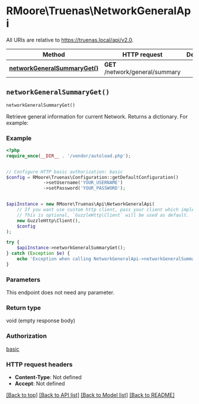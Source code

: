 # RMoore\Truenas\NetworkGeneralApi

All URIs are relative to https://truenas.local/api/v2.0.

Method | HTTP request | Description
------------- | ------------- | -------------
[**networkGeneralSummaryGet()**](NetworkGeneralApi.md#networkGeneralSummaryGet) | **GET** /network/general/summary | 


## `networkGeneralSummaryGet()`

```php
networkGeneralSummaryGet()
```



Retrieve general information for current Network.  Returns a dictionary. For example:

### Example

```php
<?php
require_once(__DIR__ . '/vendor/autoload.php');


// Configure HTTP basic authorization: basic
$config = RMoore\Truenas\Configuration::getDefaultConfiguration()
              ->setUsername('YOUR_USERNAME')
              ->setPassword('YOUR_PASSWORD');


$apiInstance = new RMoore\Truenas\Api\NetworkGeneralApi(
    // If you want use custom http client, pass your client which implements `GuzzleHttp\ClientInterface`.
    // This is optional, `GuzzleHttp\Client` will be used as default.
    new GuzzleHttp\Client(),
    $config
);

try {
    $apiInstance->networkGeneralSummaryGet();
} catch (Exception $e) {
    echo 'Exception when calling NetworkGeneralApi->networkGeneralSummaryGet: ', $e->getMessage(), PHP_EOL;
}
```

### Parameters

This endpoint does not need any parameter.

### Return type

void (empty response body)

### Authorization

[basic](../../README.md#basic)

### HTTP request headers

- **Content-Type**: Not defined
- **Accept**: Not defined

[[Back to top]](#) [[Back to API list]](../../README.md#endpoints)
[[Back to Model list]](../../README.md#models)
[[Back to README]](../../README.md)
